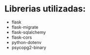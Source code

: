 # Librerias utilizadas:

- flask
- flask-migrate
- flask-sqlalchemy
- flask-cors
- python-dotenv
- psycopg2-binary